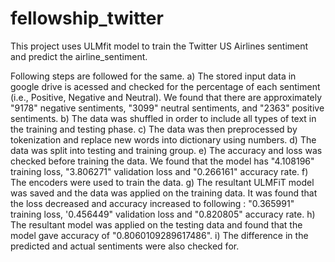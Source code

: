 # fellowship_twitter

This project uses ULMfit model to train the Twitter US Airlines sentiment and predict the airline_sentiment.

Following steps are followed for the same.
a) The stored input data in google drive is acessed and checked for the percentage of each sentiment (i.e., Positive, Negative and Neutral).
   We found that there are approximately "9178" negative sentiments, "3099" neutral sentiments, and "2363" positive sentiments.
b) The data was shuffled in order to include all types of text in the training and testing phase.
c) The data was then preprocessed by tokenization and replace new words into dictionary using numbers.
d) The data was split into testing and training group.
e) The accuracy and loss was checked before training the data.
   We found that the model has "4.108196" training loss, "3.806271" validation loss and "0.266161" accuracy rate.
f) The encoders were used to train the data.
g) The resultant ULMFiT model was saved and the data was applied on the training data. 
   It was found that the loss decreased and accuracy increased to following : "0.365991" training loss, '0.456449" validation loss and "0.820805" accuracy rate.
h) The resultant model was applied on the testing data and found that 
   the model gave accuracy of "0.8060109289617486".
i) The difference in the predicted and actual sentiments were also checked for.
